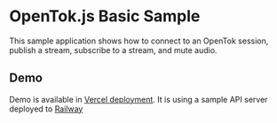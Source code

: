 OpenTok.js Basic Sample
=======================

This sample application shows how to connect to an OpenTok session, publish a stream,
subscribe to a stream, and mute audio.

## Demo

Demo is available in [Vercel deployment](https://opentok-basic-video-chat.vercel.app/). It is using a sample API server deployed to [Railway](https://opentok-tokbox-api-production.up.railway.app/)
